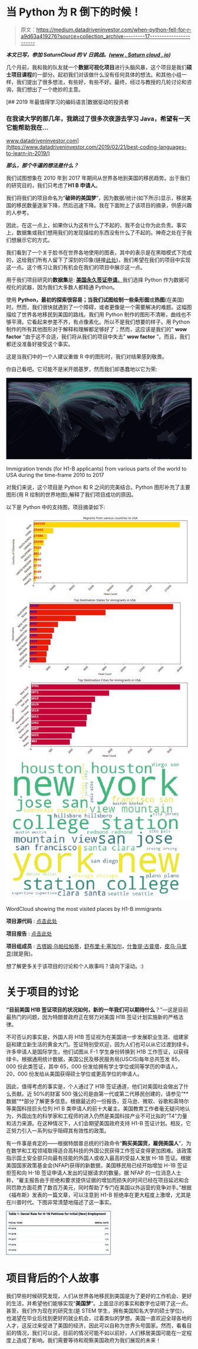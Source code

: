 # 当 Python 为 R 倒下的时候！

> 原文：<https://medium.datadriveninvestor.com/when-python-fell-for-r-a9d63a419276?source=collection_archive---------17----------------------->

***本文已写，参加 SaturnCloud 的 V 日挑战。(***[***www . Saturn cloud . io***](http://www.saturncloud.io/)***)***

几个月前，我和我的队友就一个**数据可视化项目**进行头脑风暴，这个项目是我们**硕士项目课程**的一部分。起初我们对该做什么没有任何具体的想法。和其他小组一样，我们提出了很多想法，有些好，有些不好。最终，经过与教授的几轮讨论和咨询，我们想出了一个绝妙的主意。

[](https://www.datadriveninvestor.com/2019/02/21/best-coding-languages-to-learn-in-2019/) [## 2019 年最值得学习的编码语言|数据驱动的投资者

### 在我读大学的那几年，我跳过了很多次夜游去学习 Java，希望有一天它能帮助我在…

www.datadriveninvestor.com](https://www.datadriveninvestor.com/2019/02/21/best-coding-languages-to-learn-in-2019/) 

***那么，那个牛逼的想法是什么？***

我们试图想象在 2010 年到 2017 年期间从世界各地到美国的移民趋势。出于我们的研究目的，我们只考虑了**H1 B 申请人**。

我们将我们的项目命名为“**破碎的美国梦**”，因为数据/统计(如下所示)显示，移居美国的移民数量逐渐下降，然后迅速下降。我在下面附上了该项目的摘录，供感兴趣的人参考。

因此，在这一点上，如果你认为这有什么了不起的，我不会让你为此负责。事实上，数据集或我们想用我们的发现描绘的东西没有什么了不起的。神奇之处在于我们想展示它的方式。

我们看到了一个关于脸书在世界各地使用的图表，其中的表示是在黑暗模式下完成的，这给我们所有人留下了深刻的印象(链接[此处](https://www.bbc.co.uk/news/science-environment-11989723))，我们希望在我们的项目中实现这一点。这个练习让我们有机会在我们的项目中展示这一点。

用于我们项目研究的**数据集**是: [**美国永久签证申请**。](https://www.kaggle.com/jboysen/us-perm-visas)我们选择 Python 作为数据可视化的武器，因为我们大多数人都精通 Python。

使用 **Python，最初的探索很容易；**当我们试图绘制一些**条形图**或**热图**(在美国)时。然而，我们很快就遇到了一个障碍，或者更像是一个需要解决的难题。这幅图描绘了世界各地移民到美国的路线。我们用 Python 制作的图形不清晰，曲线也不够平滑。它看起来参差不齐，有点像素化。所以不是我们想要的样子。用 Python 制作的所有其他图形对于解释和理解都足够好了；然而，这应该是我们的" **wow factor** "由于这不合适，我们将从我们的项目中失去" **wow factor** "。而且，我们都还没准备好接受这个事实。

这是当我们中的一个人建议重做 R 中的图形时，我们对结果感到敬畏。

你自己看吧。它可能不是米开朗基罗，然而我们却愚蠢地以它为荣:

![](img/2d8597f23f242b862f06873516031d88.png)

Immigration trends (for H1-B applicants) from various parts of the world to USA during the time-frame 2010 to 2017

对我们来说，这个项目是 Python 和 R 之间的完美结合。Python 图形补充了主要图形(用 R 绘制的世界地图),解释了我们项目成功的原因。

以下是 Python 中的支持图，项目摘录如下:

![](img/01df153f2c0ea25c1902180afa2804ea.png)![](img/f1c771d6a7cdbdbb705619f9be60589a.png)![](img/fcebe19e87d640d607375b6f1864e047.png)![](img/ee8de495a1149ff2d574ca7932760454.png)

WordCloud showing the most visited places by H1-B immigrants

**项目源代码** : [点击此处](https://github.com/piumallick/Data-Visualization/blob/master/Project_TheCrumblingAmericanDream/Project_Notebook/TheCrumblingAmericanDream.ipynb)

**项目报告** : [点击此处](https://github.com/piumallick/Data-Visualization/tree/master/Project_TheCrumblingAmericanDream/Project_Report)

**项目组成员** : [古塔姆·乌帕拉帕蒂](https://www.linkedin.com/in/goutham-uppalapati/)，[舒布里卡·塞加尔](https://www.linkedin.com/in/shubhrika/)，[什鲁提·古普塔](https://www.linkedin.com/in/-shrutigupta/)，[皮乌·马里克](https://www.linkedin.com/in/piu-mallick-1940351a/)(就是我)。

想了解更多关于该项目的讨论和个人故事吗？请向下滚动。:)

# **关于项目的讨论**

**“目前美国 H1B 签证项目的状况如何，新的一年我们可以期待什么**？”—这是目前最热门的问题，因为特朗普政府正在努力对美国 H1B 签证计划实施新的严格法律。

不可否认的事实是，外国人将 H1B 签证视为在美国进一步发展职业生涯、组建家庭和建立新生活的黄金大门。签证特别受欢迎，因为人们也可以从它过渡到绿卡。许多申请人是国际学生，他们试图从 F-1 学生身份转换到 H1B 工作签证，以获得绿卡。根据通用统计数据，美国公民及移民服务局(USCIS)每年总共签发 85，000 份此类签证，其中 65，000 份发给拥有学士学位或同等学历的申请人，20，000 份发给从美国获得硕士学位或更高学位的申请人。

因此，值得考虑的事实是，个人通过了 H1B 签证通道，他们对美国社会做出了什么贡献。近 50%的财富 500 强公司是由第一代或第二代移民创建的，请参见“**数据”**部分了解更多信息。根据最近的一份报告，亚马逊、微软、谷歌和英特尔等美国科技巨头位列 H1 B 类申请人的前十大雇主。美国教育工作者毫无疑问地认为，外国出生的科学家和工程师的进入仍然是美国科技产业不可比拟的“T4”力量和活力来源。在这种情况下，人们会期望美国政府支持 H1-B 签证计划。相反，它正努力引入一系列似乎阻碍其有效性的政策。

有一件事是肯定的——根据特朗普总统的行政命令“**购买美国货，雇佣美国人**”，为在数学和工程领域取得适合高科技的外国公民获得工作签证变得更加困难。该政策指示国土安全部只向最有技能的外国人或收入最高的受益人发放 H-1B 签证。根据美国国家政策基金会(NFAP)获得的新数据，美国移民局已经开始增加 H-1B 签证拒签和向 H-1B 签证申请人发出的证据请求的数量。据 NFAP 的一位消息人士称，“雇主报告由于拒绝和要求提供证据的增加而损失的时间已经在项目延迟和合同罚款方面花费了数百万美元，同时帮助了专门在美国以外运营的竞争对手。”根据《福布斯》发表的一篇文章，可以注意到 H1-B 拒绝率在更大程度上激增，尤其是在川普时代。下图非常清楚地描述了这一事实。

![](img/bd6f83a0d387bc95ffd1eb912babd31c.png)

# 项目背后的个人故事

我们早些时候研究发现，人们从世界各地移民到美国是为了更好的工作机会、更好的生活，并希望他们能够实现“**美国梦**”。上面显示的事实和数字也证明了这一点。甚至，我们作为现在的研究生(是 STEM 学生，拥有美国知名大学的硕士学位)，也渴望在毕业后找到更好的就业机会，过着类似的梦想。美国一直欢迎全球各地的人才，这反过来促进了美国的经济，因此可以自称为世界头号国家。然而，看看目前的情况，我们可以说，目前的情况可能不如以前好，人们移居美国可能在一定程度上造成了影响。我们需要等待和观察美国政府为我们展现的未来！
